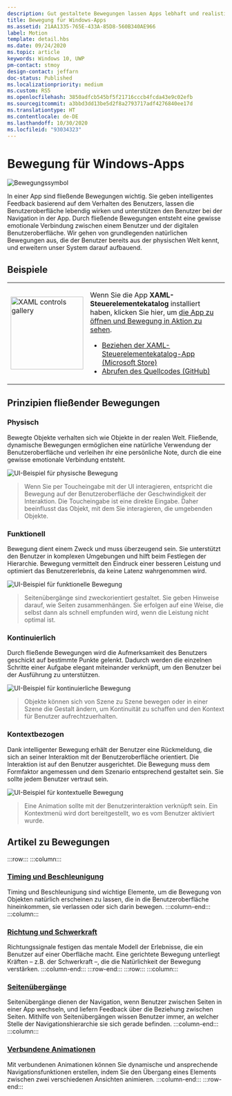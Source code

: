 ```yaml
---
description: Gut gestaltete Bewegungen lassen Apps lebhaft und realistisch erscheinen. Helfen Sie Benutzern dabei, Kontextänderungen zu verstehen, und verbinden Sie Interaktionen mit visuellen Übergängen.
title: Bewegung für Windows-Apps
ms.assetid: 21AA1335-765E-433A-85D8-560B340AE966
label: Motion
template: detail.hbs
ms.date: 09/24/2020
ms.topic: article
keywords: Windows 10, UWP
pm-contact: stmoy
design-contact: jeffarn
doc-status: Published
ms.localizationpriority: medium
ms.custom: RS5
ms.openlocfilehash: 3850adfcb545bf5f21716cccb4fcda43e9c02efb
ms.sourcegitcommit: a3bbd3dd13be5d2f8a2793717adf4276840ee17d
ms.translationtype: HT
ms.contentlocale: de-DE
ms.lasthandoff: 10/30/2020
ms.locfileid: "93034323"
---
```

# <a name="motion-for-windows-apps"></a>Bewegung für Windows-Apps

![Bewegungssymbol](../images/motion-2x.png)

In einer App sind fließende Bewegungen wichtig. Sie geben intelligentes Feedback basierend auf dem Verhalten des Benutzers, lassen die Benutzeroberfläche lebendig wirken und unterstützen den Benutzer bei der Navigation in der App. Durch fließende Bewegungen entsteht eine gewisse emotionale Verbindung zwischen einem Benutzer und der digitalen Benutzeroberfläche. Wir gehen von grundlegenden natürlichen Bewegungen aus, die der Benutzer bereits aus der physischen Welt kennt, und erweitern unser System darauf aufbauend.

## <a name="examples"></a>Beispiele

<table>
<tr>
<td><img src="images/xaml-controls-gallery-app-icon.png" alt="XAML controls gallery" width="168"></img></td>
<td>
    <p>Wenn Sie die App <strong style="font-weight: semi-bold">XAML-Steuerelementekatalog</strong> installiert haben, klicken Sie hier, um <a href="xamlcontrolsgallery:/category/Motion">die App zu öffnen und Bewegung in Aktion zu sehen</a>.</p>
    <ul>
    <li><a href="https://www.microsoft.com/store/productId/9MSVH128X2ZT">Beziehen der XAML-Steuerelementekatalog-App (Microsoft Store)</a></li>
    <li><a href="https://github.com/Microsoft/Xaml-Controls-Gallery">Abrufen des Quellcodes (GitHub)</a></li>
    </ul>
</td>
</tr>
</table>

## <a name="fluent-motion-principles"></a>Prinzipien fließender Bewegungen

### <a name="physical"></a>Physisch

Bewegte Objekte verhalten sich wie Objekte in der realen Welt. Fließende, dynamische Bewegungen ermöglichen eine natürliche Verwendung der Benutzeroberfläche und verleihen ihr eine persönliche Note, durch die eine gewisse emotionale Verbindung entsteht.

![UI-Beispiel für physische Bewegung](images/Physical.gif)
> Wenn Sie per Toucheingabe mit der UI interagieren, entspricht die Bewegung auf der Benutzeroberfläche der Geschwindigkeit der Interaktion. Die Toucheingabe ist eine direkte Eingabe. Daher beeinflusst das Objekt, mit dem Sie interagieren, die umgebenden Objekte.

### <a name="functional"></a>Funktionell

Bewegung dient einem Zweck und muss überzeugend sein. Sie unterstützt den Benutzer in komplexen Umgebungen und hilft beim Festlegen der Hierarchie. Bewegung vermittelt den Eindruck einer besseren Leistung und optimiert das Benutzererlebnis, da keine Latenz wahrgenommen wird.

![UI-Beispiel für funktionelle Bewegung](images/functional.gif)
> Seitenübergänge sind zweckorientiert gestaltet. Sie geben Hinweise darauf, wie Seiten zusammenhängen. Sie erfolgen auf eine Weise, die selbst dann als schnell empfunden wird, wenn die Leistung nicht optimal ist.

### <a name="continuous"></a>Kontinuierlich

Durch fließende Bewegungen wird die Aufmerksamkeit des Benutzers geschickt auf bestimmte Punkte gelenkt. Dadurch werden die einzelnen Schritte einer Aufgabe elegant miteinander verknüpft, um den Benutzer bei der Ausführung zu unterstützen.

![UI-Beispiel für kontinuierliche Bewegung](images/continuous3.gif)
> Objekte können sich von Szene zu Szene bewegen oder in einer Szene die Gestalt ändern, um Kontinuität zu schaffen und den Kontext für Benutzer aufrechtzuerhalten.

### <a name="contextual"></a>Kontextbezogen

Dank intelligenter Bewegung erhält der Benutzer eine Rückmeldung, die sich an seiner Interaktion mit der Benutzeroberfläche orientiert. Die Interaktion ist auf den Benutzer ausgerichtet. Die Bewegung muss dem Formfaktor angemessen und dem Szenario entsprechend gestaltet sein. Sie sollte jedem Benutzer vertraut sein.

![UI-Beispiel für kontextuelle Bewegung](images/Contextual.gif)
> Eine Animation sollte mit der Benutzerinteraktion verknüpft sein. Ein Kontextmenü wird dort bereitgestellt, wo es vom Benutzer aktiviert wurde.

## <a name="motion-articles"></a>Artikel zu Bewegungen

:::row:::
    :::column:::
### <a name="timing-and-easing"></a>[Timing und Beschleunigung](timing-and-easing.md)
Timing und Beschleunigung sind wichtige Elemente, um die Bewegung von Objekten natürlich erscheinen zu lassen, die in die Benutzeroberfläche hineinkommen, sie verlassen oder sich darin bewegen.
    :::column-end:::
    :::column:::
### <a name="directionality-and-gravity"></a>[Richtung und Schwerkraft](directionality-and-gravity.md)
Richtungssignale festigen das mentale Modell der Erlebnisse, die ein Benutzer auf einer Oberfläche macht. Eine gerichtete Bewegung unterliegt Kräften – z.B. der Schwerkraft –, die die Natürlichkeit der Bewegung verstärken.
    :::column-end:::
:::row-end:::
:::row:::
    :::column:::
### <a name="page-transitions"></a>[Seitenübergänge](page-transitions.md)
Seitenübergänge dienen der Navigation, wenn Benutzer zwischen Seiten in einer App wechseln, und liefern Feedback über die Beziehung zwischen Seiten. Mithilfe von Seitenübergängen wissen Benutzer immer, an welcher Stelle der Navigationshierarchie sie sich gerade befinden.
    :::column-end:::
    :::column:::
### <a name="connected-animation"></a>[Verbundene Animationen](connected-animation.md)
Mit verbundenen Animationen können Sie dynamische und ansprechende Navigationsfunktionen erstellen, indem Sie den Übergang eines Elements zwischen zwei verschiedenen Ansichten animieren.
    :::column-end:::
:::row-end:::
